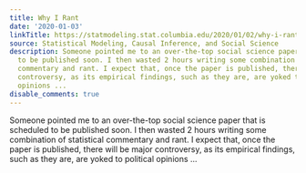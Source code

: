 ```yaml
---
title: Why I Rant
date: '2020-01-03'
linkTitle: https://statmodeling.stat.columbia.edu/2020/01/02/why-i-rant/
source: Statistical Modeling, Causal Inference, and Social Science
description: Someone pointed me to an over-the-top social science paper that is scheduled
  to be published soon. I then wasted 2 hours writing some combination of statistical
  commentary and rant. I expect that, once the paper is published, there will be major
  controversy, as its empirical findings, such as they are, are yoked to political
  opinions ...
disable_comments: true
---
```

Someone pointed me to an over-the-top social science paper that is scheduled to be published soon. I then wasted 2 hours writing some combination of statistical commentary and rant. I expect that, once the paper is published, there will be major controversy, as its empirical findings, such as they are, are yoked to political opinions ...